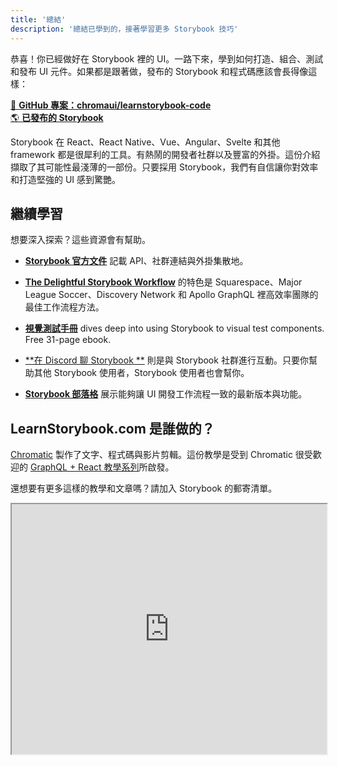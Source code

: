 ```yaml
---
title: '總結'
description: '總結已學到的，接著學習更多 Storybook 技巧'
---
```


恭喜！你已經做好在 Storybook 裡的 UI。一路下來，學到如何打造、組合、測試和發布 UI 元件。如果都是跟著做，發布的 Storybook 和程式碼應該會長得像這樣：

[📕 **GitHub 專案：chromaui/learnstorybook-code**](https://github.com/chromaui/learnstorybook-code)
<br/>
[🌎 **已發布的 Storybook**](https://clever-banach-415c03.netlify.app/)

Storybook 在 React、React Native、Vue、Angular、Svelte 和其他 framework 都是很犀利的工具。有熱鬧的開發者社群以及豐富的外掛。這份介紹擷取了其可能性最淺薄的一部份。只要採用 Storybook，我們有自信讓你對效率和打造堅強的 UI 感到驚艷。

## 繼續學習

想要深入探索？這些資源會有幫助。

- [**Storybook 官方文件**](https://storybook.js.org/docs/react/get-started/introduction) 記載 API、社群連結與外掛集散地。

- [**The Delightful Storybook Workflow**](https://www.chromatic.com/blog/the-delightful-storybook-workflow) 的特色是 Squarespace、Major League Soccer、Discovery Network 和 Apollo GraphQL 裡高效率團隊的最佳工作流程方法。

- [**視覺測試手冊**](https://www.learnstorybook.com/visual-testing-handbook/) dives deep into using Storybook to visual test components. Free 31-page ebook.

- [**在 Discord 聊 Storybook **](https://discord.gg/UUt2PJb) 則是與 Storybook 社群進行互動。只要你幫助其他 Storybook 使用者，Storybook 使用者也會幫你。

- [**Storybook 部落格**](https://medium.com/storybookjs) 展示能夠讓 UI 開發工作流程一致的最新版本與功能。

## LearnStorybook.com 是誰做的？

[Chromatic](https://www.chromatic.com/) 製作了文字、程式碼與影片剪輯。這份教學是受到 Chromatic 很受歡迎的 [GraphQL + React 教學系列](https://www.chromatic.com/blog/graphql-react-tutorial-part-1-6)所啟發。

還想要有更多這樣的教學和文章嗎？請加入 Storybook 的郵寄清單。

<iframe style="height:400px;width:100%;max-width:800px;margin:0px auto;" src="https://upscri.be/d42fc0?as_embed"></iframe>

